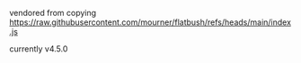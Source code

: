 vendored from copying
https://raw.githubusercontent.com/mourner/flatbush/refs/heads/main/index.js

currently v4.5.0

